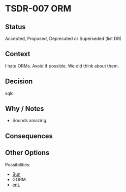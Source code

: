 # TSDR-007 ORM

## Status

Accepted, Proposed, Deprecated or Superseded (list DR)

## Context

I hate ORMs. Avoid if possible. We did think about them.

## Decision

sqlc

## Why / Notes

- Sounds amazing.

## Consequences

## Other Options

Possibilities:
- [Bun](https://bun.uptrace.dev/)
- GORM
- [ent.](https://entgo.io/)
